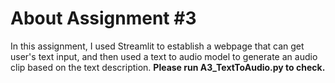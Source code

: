 # About Assignment \#3
In this assignment, I used Streamlit to establish a webpage that can get user's text input, and then used a text to audio model to generate an audio clip based on the text description. **Please run A3_TextToAudio.py to check.**